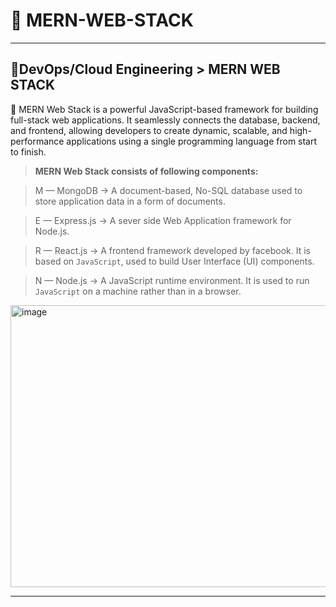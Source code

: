 # 🍃 MERN-WEB-STACK
---
## 🎯**DevOps/Cloud Engineering > MERN WEB STACK**
📌 MERN Web Stack is a powerful JavaScript-based framework for building full-stack web applications. It seamlessly connects the database, backend, and frontend, allowing developers to create dynamic, scalable, and high-performance applications using a single programming language from start to finish.

> **MERN Web Stack consists of following components:**

> M — MongoDB → A document-based, No-SQL database used to store application data in a form of documents.

> E — Express.js → A sever side Web Application framework for Node.js.

> R — React.js → A frontend framework developed by facebook. It is based on `JavaScript`, used to build User Interface (UI) components.

> N — Node.js → A JavaScript runtime environment. It is used to run `JavaScript` on a machine rather than in a browser.
<img width="1024" height="451" alt="image" src="https://github.com/user-attachments/assets/b413c37a-2e84-4dea-833e-83ead6c1cd4e" />


---

